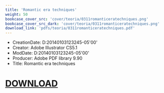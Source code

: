 ```yaml
---
title: 'Romantic era techniques'
weight: 50
bookcase_cover_src: 'cover/teoria/0311romanticeratechniques.png'
bookcase_cover_src_dark: 'cover/teoria/0311romanticeratechniques.png'
download_link: 'pdfs/teoria/0311romanticeratechniques.pdf'
---
```


- CreationDate: D:20140103123245-05'00'
- Creator: Adobe Illustrator CS5.1
- ModDate: D:20140103123245-05'00'
- Producer: Adobe PDF library 9.90
- Title: Romantic era techniques
# [DOWNLOAD](/pdfs/teoria/0311romanticeratechniques.pdf)

